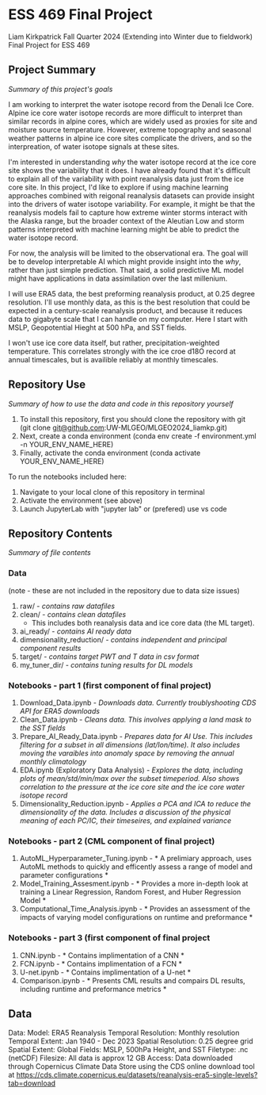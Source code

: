 # ESS 469 Final Project
Liam Kirkpatrick
Fall Quarter 2024 (Extending into Winter due to fieldwork)
Final Project for ESS 469

## Project Summary
*Summary of this project's goals*

I am working to interpret the water isotope record from the Denali Ice Core. Alpine ice core water isotope records are more difficult to interpret than similar records in alpine cores, which are widely used as proxies for site and moisture source temperature. However, extreme topography and seasonal weather patterns in alpine ice core sites complicate the drivers, and so the interpreation, of water isotope signals at these sites.

I'm interested in understanding *why* the water isotope record at the ice core site shows the variability that it does. I have already found that it's difficult to explain all of the variability with point reanalysis data just from the ice core site. In this project, I'd like to explore if using machine learning approaches combined with reigonal reanalysis datasets can provide insight into the drivers of water isotope variability. For example, it might be that the reanalysis models fail to capture how extreme winter storms interact with the Alaska range, but the broader context of the Aleutian Low and storm patterns interpreted with machine learning might be able to predict the water isotope record.

For now, the analysis will be limited to the observational era. The goal will be to develop interpretable AI which might provide insight into the *why*, rather than just simple prediction. That said, a solid predictive ML model might have applications in data assimilation over the last millenium.

I will use ERA5 data, the best preforming reanalysis product, at 0.25 degree resolution. I'll use monthly data, as this is the best resolution that could be expected in a century-scale reanalysis product, and because it reduces data to gigabyte scale that I can handle on my computer. Here I start with MSLP, Geopotential Hieght at 500 hPa, and SST fields.

I won't use ice core data itself, but rather, precipitation-weighted temperature. This correlates strongly with the ice croe d18O record at annual timescales, but is availible reliably at monthly timescales.

## Repository Use
*Summary of how to use the data and code in this repository yourself*

1. To install this repository, first you should clone the repository with git (git clone git@github.com:UW-MLGEO/MLGEO2024_liamkp.git)
2. Next, create a conda environment (conda env create -f environment.yml -n YOUR_ENV_NAME_HERE)
3. Finally, activate the conda environment (conda activate YOUR_ENV_NAME_HERE)

To run the notebooks included here:

1. Navigate to your local clone of this repository in terminal
2. Activate the environment (see above)
3. Launch JupyterLab with "jupyter lab" or (prefered) use vs code

## Repository Contents
*Summary of file contents*

### Data
(note - these are not included in the repository due to data size issues)
1. raw/ - *contains raw datafiles*
2. clean/ - *contains clean datafiles*
   - This includes both reanalysis data and ice core data (the ML target).
4. ai_ready/ - *contains AI ready data*
5. dimensionality_reduction/ - *contains independent and principal component results*
6. target/ - *contains target PWT and T data in csv format*
7. my_tuner_dir/ - *contains tuning results for DL models*
### Notebooks - part 1 (first component of final project)
1. Download_Data.ipynb - *Downloads data. Currently troublyshooting CDS API for ERA5 downloads*
2. Clean_Data.ipynb - *Cleans data. This involves applying a land mask to the SST fields*
3. Prepare_AI_Ready_Data.ipynb - *Prepares data for AI Use. This includes filtering for a subset in all dimensions (lat/lon/time). It also includes moving the varaibles into anomaly space by removing the annual monthly climatology*
4. EDA.ipynb (Exploratory Data Analysis) - *Explores the data, including plots of mean/std/min/max over the subset timeperiod. Also shows correlation to the pressure at the ice core site and the ice core water isotope record*
5. Dimensionality_Reduction.ipynb - *Applies a PCA and ICA to reduce the dimensionality of the data. Includes a discussion of the physical meaning of each PC/IC, their timeseires, and explained variance*
### Notebooks - part 2 (CML component of final project)
1. AutoML_Hyperparameter_Tuning.ipynb - * A prelimiary approach, uses AutoML methods to quickly and efficently assess a range of model and parameter configurations *
2. Model_Training_Assesment.ipynb - * Provides a more in-depth look at training a Linear Regression, Random Forest, and Huber Regression Model *
3. Computational_Time_Analysis.ipynb - * Provides an assessment of the impacts of varying model configurations on runtime and preformance *
### Notebooks - part 3 (first component of final project
1. CNN.ipynb - * Contains implimentation of a CNN *
2. FCN.ipynb - * Contains implimentation of a FCN *
3. U-net.ipynb - * Contains implimentation of a U-net *
4. Comparison.ipynb - * Presents CML results and compairs DL results, including runtime and preformance metrics *

## Data

Data:
    Model: ERA5 Reanalysis
    Temporal Resolution: Monthly resolution
    Temporal Extent: Jan 1940 - Dec 2023
    Spatial Resolution: 0.25 degree grid
    Spatial Extent: Global
    Fields: MSLP, 500hPa Height, and SST
    Filetype: .nc (netCDF)
    Filesize: All data is approx 12 GB
Access: Data downloaded through Copernicus Climate Data Store using the CDS online download tool at https://cds.climate.copernicus.eu/datasets/reanalysis-era5-single-levels?tab=download
